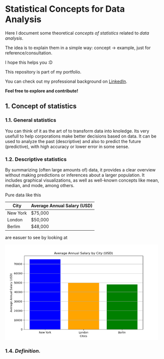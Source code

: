 # Statistical Concepts for Data Analysis

Here I document some theoretical *concepts of statistics* related to *data analysis*.

The idea is to explain them in a simple way: concept → example, just for reference/consultation.

I hope this helps you :D

This repository is part of my portfolio.  

You can check out my professional background on [LinkedIn](https://www.linkedin.com/in/leonardo-oliveira-01801518a/).

**Feel free to explore and contribute!**

## 1. Concept of statistics

### 1.1. General statistics

You can think of it as the art of to transform data into knoledge. Its very usefull to help corporations make better decisions based on data. It can be used to analyze the past (descriptive) and also to predict the future (predictive), with high accuracy or lower error in some sense.

### 1.2. Descriptive statistics

By summarizing (often large amounts of) data, it provides a clear overview without making predictions or inferences about a larger population. It includes graphical visualizations, as well as well-known concepts like mean, median, and mode, among others.

Pure data like this

| City        | Average Annual Salary (USD) |
|---------------|---------------------------|
| New York     | $75,000                   |
| London       | $50,000                   |
| Berlim        | $48,000                   |

are easuer to see by looking at

<img src="./img/average_salaries_chart.png" alt="Salary Comparison Chart" width="500"/>

### 1.4. *Definition.*
